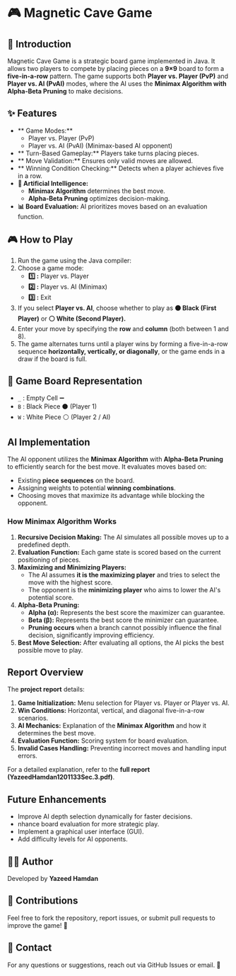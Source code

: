 # 🎮 Magnetic Cave Game

## 📝 Introduction
Magnetic Cave Game is a strategic board game implemented in Java. It allows two players to compete by placing pieces on a **9×9** board to form a **five-in-a-row** pattern. The game supports both **Player vs. Player (PvP)** and **Player vs. AI (PvAI)** modes, where the AI uses the **Minimax Algorithm with Alpha-Beta Pruning** to make decisions.

## ✨ Features
- ** Game Modes:**
  -  Player vs. Player (PvP)
  -  Player vs. AI (PvAI) (Minimax-based AI opponent)
- ** Turn-Based Gameplay:** Players take turns placing pieces.
- ** Move Validation:** Ensures only valid moves are allowed.
- ** Winning Condition Checking:** Detects when a player achieves five in a row.
- **🧠 Artificial Intelligence:**
  - **Minimax Algorithm** determines the best move.
  - **Alpha-Beta Pruning** optimizes decision-making.
- **📊 Board Evaluation:** AI prioritizes moves based on an evaluation function.

## 🎮 How to Play
1. Run the game using the Java compiler:
2. Choose a game mode:
   - **1️⃣ :** Player vs. Player
   - **2️⃣ :** Player vs. AI (Minimax)
   - **3️⃣ :** Exit
3. If you select **Player vs. AI**, choose whether to play as **⚫ Black (First Player)** or **⚪ White (Second Player).**
4. Enter your move by specifying the **row** and **column** (both between 1 and 8).
5. The game alternates turns until a player wins by forming a five-in-a-row sequence **horizontally, vertically, or diagonally**, or the game ends in a draw if the board is full.

## 🏁 Game Board Representation
- `_` : Empty Cell ➖
- `B` : Black Piece ⚫ (Player 1)
- `W` : White Piece ⚪ (Player 2 / AI)

##  AI Implementation
The AI opponent utilizes the **Minimax Algorithm** with **Alpha-Beta Pruning** to efficiently search for the best move. It evaluates moves based on:
- Existing **piece sequences** on the board.
- Assigning weights to potential **winning combinations**.
- Choosing moves that maximize its advantage while blocking the opponent.

### How Minimax Algorithm Works
1. **Recursive Decision Making:** The AI simulates all possible moves up to a predefined depth.
2. **Evaluation Function:** Each game state is scored based on the current positioning of pieces.
3. **Maximizing and Minimizing Players:**
   - The AI assumes **it is the maximizing player** and tries to select the move with the highest score.
   - The opponent is the **minimizing player** who aims to lower the AI's potential score.
4. **Alpha-Beta Pruning:**
   - **Alpha (α):** Represents the best score the maximizer can guarantee.
   - **Beta (β):** Represents the best score the minimizer can guarantee.
   - **Pruning occurs** when a branch cannot possibly influence the final decision, significantly improving efficiency.
5. **Best Move Selection:** After evaluating all options, the AI picks the best possible move to play.

## Report Overview
The **project report** details:
1. **Game Initialization:** Menu selection for Player vs. Player or Player vs. AI.
2. **Win Conditions:** Horizontal, vertical, and diagonal five-in-a-row scenarios.
3. **AI Mechanics:** Explanation of the **Minimax Algorithm** and how it determines the best move.
4. **Evaluation Function:** Scoring system for board evaluation.
5. **Invalid Cases Handling:** Preventing incorrect moves and handling input errors.

For a detailed explanation, refer to the **full report (YazeedHamdan1201133Sec.3.pdf)**.

## Future Enhancements
- Improve AI depth selection dynamically for faster decisions.
- nhance board evaluation for more strategic play.
- Implement a graphical user interface (GUI).
- Add difficulty levels for AI opponents.


## 👨‍💻 Author
Developed by **Yazeed Hamdan** 

## 🤝 Contributions
Feel free to fork the repository, report issues, or submit pull requests to improve the game! 🎉

## 📧 Contact
For any questions or suggestions, reach out via GitHub Issues or email. 📩

